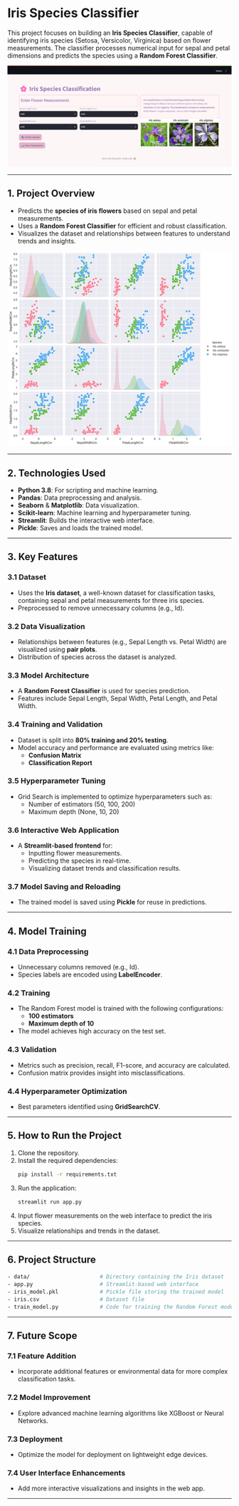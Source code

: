 # **Iris Species Classifier**

This project focuses on building an **Iris Species Classifier**, capable of identifying iris species (Setosa, Versicolor, Virginica) based on flower measurements. The classifier processes numerical input for sepal and petal dimensions and predicts the species using a **Random Forest Classifier**.

![Iris Classifier Results](Frontend.png)

---

## **1. Project Overview**

- Predicts the **species of iris flowers** based on sepal and petal measurements.
- Uses a **Random Forest Classifier** for efficient and robust classification.
- Visualizes the dataset and relationships between features to understand trends and insights.

![Iris Classifier Results](https://github.com/TheGr8Ak/Iris-Species-Classification/blob/main/974227304d34e3388c73f054260b27e6fb664e96a8019b7a806e15f7.png)

---

## **2. Technologies Used**

- **Python 3.8**: For scripting and machine learning.
- **Pandas**: Data preprocessing and analysis.
- **Seaborn** & **Matplotlib**: Data visualization.
- **Scikit-learn**: Machine learning and hyperparameter tuning.
- **Streamlit**: Builds the interactive web interface.
- **Pickle**: Saves and loads the trained model.

---

## **3. Key Features**

### **3.1 Dataset**
- Uses the **Iris dataset**, a well-known dataset for classification tasks, containing sepal and petal measurements for three iris species.
- Preprocessed to remove unnecessary columns (e.g., Id).

### **3.2 Data Visualization**
- Relationships between features (e.g., Sepal Length vs. Petal Width) are visualized using **pair plots**.
- Distribution of species across the dataset is analyzed.

### **3.3 Model Architecture**
- A **Random Forest Classifier** is used for species prediction.
- Features include Sepal Length, Sepal Width, Petal Length, and Petal Width.

### **3.4 Training and Validation**
- Dataset is split into **80% training and 20% testing**.
- Model accuracy and performance are evaluated using metrics like:
  - **Confusion Matrix**
  - **Classification Report**

### **3.5 Hyperparameter Tuning**
- Grid Search is implemented to optimize hyperparameters such as:
  - Number of estimators (50, 100, 200)
  - Maximum depth (None, 10, 20)

### **3.6 Interactive Web Application**
- A **Streamlit-based frontend** for:
  - Inputting flower measurements.
  - Predicting the species in real-time.
  - Visualizing dataset trends and classification results.

### **3.7 Model Saving and Reloading**
- The trained model is saved using **Pickle** for reuse in predictions.

---

## **4. Model Training**

### **4.1 Data Preprocessing**
- Unnecessary columns removed (e.g., Id).
- Species labels are encoded using **LabelEncoder**.

### **4.2 Training**
- The Random Forest model is trained with the following configurations:
  - **100 estimators**
  - **Maximum depth of 10**
- The model achieves high accuracy on the test set.

### **4.3 Validation**
- Metrics such as precision, recall, F1-score, and accuracy are calculated.
- Confusion matrix provides insight into misclassifications.

### **4.4 Hyperparameter Optimization**
- Best parameters identified using **GridSearchCV**.

---

## **5. How to Run the Project**

1. Clone the repository.
2. Install the required dependencies:
   ```bash
   pip install -r requirements.txt
   ```
3. Run the application:
   ```bash
   streamlit run app.py
   ```
4. Input flower measurements on the web interface to predict the iris species.
5. Visualize relationships and trends in the dataset.

---

## **6. Project Structure**

```bash
- data/                      # Directory containing the Iris dataset
- app.py                     # Streamlit-based web interface
- iris_model.pkl             # Pickle file storing the trained model
- iris.csv                   # Dataset file
- train_model.py             # Code for training the Random Forest model
```

---

## **7. Future Scope**

### **7.1 Feature Addition**
- Incorporate additional features or environmental data for more complex classification tasks.

### **7.2 Model Improvement**
- Explore advanced machine learning algorithms like XGBoost or Neural Networks.

### **7.3 Deployment**
- Optimize the model for deployment on lightweight edge devices.

### **7.4 User Interface Enhancements**
- Add more interactive visualizations and insights in the web app.

---
